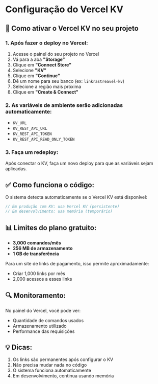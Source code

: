 # Configuração do Vercel KV

## 🚀 Como ativar o Vercel KV no seu projeto

### 1. Após fazer o deploy no Vercel:

1. Acesse o painel do seu projeto no Vercel
2. Vá para a aba **"Storage"**
3. Clique em **"Connect Store"**
4. Selecione **"KV"**
5. Clique em **"Continue"**
6. Dê um nome para seu banco (ex: `linkrastreavel-kv`)
7. Selecione a região mais próxima
8. Clique em **"Create & Connect"**

### 2. As variáveis de ambiente serão adicionadas automaticamente:

- `KV_URL`
- `KV_REST_API_URL`
- `KV_REST_API_TOKEN`
- `KV_REST_API_READ_ONLY_TOKEN`

### 3. Faça um redeploy:

Após conectar o KV, faça um novo deploy para que as variáveis sejam aplicadas.

## ✅ Como funciona o código:

O sistema detecta automaticamente se o Vercel KV está disponível:

```typescript
// Em produção com KV: usa Vercel KV (persistente)
// Em desenvolvimento: usa memória (temporário)
```

## 📊 Limites do plano gratuito:

- **3,000 comandos/mês**
- **256 MB de armazenamento**
- **1 GB de transferência**

Para um site de links de pagamento, isso permite aproximadamente:
- Criar 1,000 links por mês
- 2,000 acessos a esses links

## 🔍 Monitoramento:

No painel do Vercel, você pode ver:
- Quantidade de comandos usados
- Armazenamento utilizado
- Performance das requisições

## 💡 Dicas:

1. Os links são permanentes após configurar o KV
2. Não precisa mudar nada no código
3. O sistema funciona automaticamente
4. Em desenvolvimento, continua usando memória
